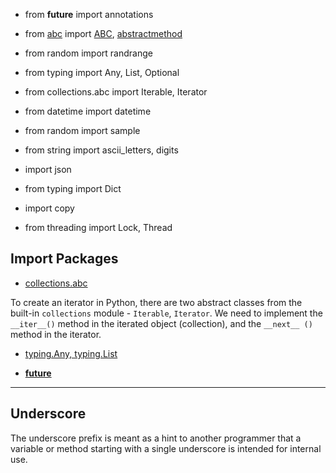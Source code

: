 * from __future__ import annotations

* from [abc](https://docs.python.org/3.13/library/collections.abc.html) import [ABC](https://docs.python.org/3/library/abc.html?highlight=abc#abc.ABC), [abstractmethod](https://docs.python.org/3/library/abc.html?highlight=abstractmethod#abc.abstractmethod)

* from random import randrange
* from typing import Any, List, Optional

* from collections.abc import Iterable, Iterator

* from datetime import datetime
* from random import sample
* from string import ascii_letters, digits

* import json
* from typing import Dict

* import copy

* from threading import Lock, Thread

## Import Packages



* [collections.abc](https://docs.python.org/3/library/collections.abc.html?highlight=collections%20abc#module-collections.abc)

To create an iterator in Python, there are two abstract classes from the built-in `collections` module - `Iterable`, `Iterator`.
We need to implement the `__iter__()` method in the iterated object (collection),
and the `__next__ ()` method in the iterator.

* [typing.Any, typing.List](https://docs.python.org/3/search.html?q=typing)

* [__future__](https://docs.python.org/3/library/__future__.html?highlight=__future_#module-__future__)

***

## Underscore

The underscore prefix is meant as a hint to another programmer that a variable or method starting with a single underscore is intended for internal use.
